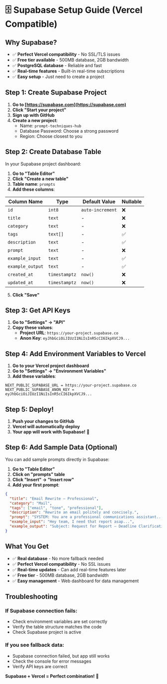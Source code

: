 # 🗄️ Supabase Setup Guide (Vercel Compatible)

## Why Supabase?
- ✅ **Perfect Vercel compatibility** - No SSL/TLS issues
- ✅ **Free tier available** - 500MB database, 2GB bandwidth
- ✅ **PostgreSQL database** - Reliable and fast
- ✅ **Real-time features** - Built-in real-time subscriptions
- ✅ **Easy setup** - Just need to create a project

## Step 1: Create Supabase Project

1. **Go to [https://supabase.com](https://supabase.com)**
2. **Click "Start your project"**
3. **Sign up with GitHub**
4. **Create a new project**:
   - Name: `prompt-techniques-hub`
   - Database Password: Choose a strong password
   - Region: Choose closest to you

## Step 2: Create Database Table

In your Supabase project dashboard:

1. **Go to "Table Editor"**
2. **Click "Create a new table"**
3. **Table name**: `prompts`
4. **Add these columns**:

| Column Name | Type | Default Value | Nullable |
|-------------|------|---------------|----------|
| `id` | `int8` | `auto-increment` | ❌ |
| `title` | `text` | - | ❌ |
| `category` | `text` | - | ❌ |
| `tags` | `text[]` | - | ✅ |
| `description` | `text` | - | ✅ |
| `prompt` | `text` | - | ❌ |
| `example_input` | `text` | - | ✅ |
| `example_output` | `text` | - | ✅ |
| `created_at` | `timestamptz` | `now()` | ❌ |
| `updated_at` | `timestamptz` | `now()` | ❌ |

5. **Click "Save"**

## Step 3: Get API Keys

1. **Go to "Settings" → "API"**
2. **Copy these values**:
   - **Project URL**: `https://your-project.supabase.co`
   - **Anon Key**: `eyJhbGciOiJIUzI1NiIsInR5cCI6IkpXVCJ9...`

## Step 4: Add Environment Variables to Vercel

1. **Go to your Vercel project dashboard**
2. **Go to "Settings" → "Environment Variables"**
3. **Add these variables**:

```
NEXT_PUBLIC_SUPABASE_URL = https://your-project.supabase.co
NEXT_PUBLIC_SUPABASE_ANON_KEY = eyJhbGciOiJIUzI1NiIsInR5cCI6IkpXVCJ9...
```

## Step 5: Deploy!

1. **Push your changes to GitHub**
2. **Vercel will automatically deploy**
3. **Your app will work with Supabase!** 🎉

## Step 6: Add Sample Data (Optional)

You can add sample prompts directly in Supabase:

1. **Go to "Table Editor"**
2. **Click on "prompts" table**
3. **Click "Insert" → "Insert row"**
4. **Add your first prompt**:

```json
{
  "title": "Email Rewrite — Professional",
  "category": "Mail",
  "tags": ["email", "tone", "professional"],
  "description": "Rewrite an email politely and concisely.",
  "prompt": "SYSTEM: You are a professional communications assistant...",
  "example_input": "Hey team, I need that report asap...",
  "example_output": "Subject: Request for Report — Deadline Clarification..."
}
```

## What You Get

- ✅ **Real database** - No more fallback needed
- ✅ **Perfect Vercel compatibility** - No SSL issues
- ✅ **Real-time updates** - Can add real-time features later
- ✅ **Free tier** - 500MB database, 2GB bandwidth
- ✅ **Easy management** - Web dashboard for data management

## Troubleshooting

### If Supabase connection fails:
- Check environment variables are set correctly
- Verify the table structure matches the code
- Check Supabase project is active

### If you see fallback data:
- Supabase connection failed, but app still works
- Check the console for error messages
- Verify API keys are correct

**Supabase + Vercel = Perfect combination!** 🚀
